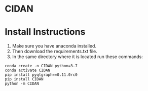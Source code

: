 # CIDAN

# Install Instructions
1. Make sure you have anaconda installed.
2. Then download the requirements.txt file.
3. In the same directory where it is located
run these commands:

```
conda create -n CIDAN python=3.7
conda activate CIDAN
pip install pyqtgraph==0.11.0rc0
pip install CIDAN
python -m CIDAN
```
 